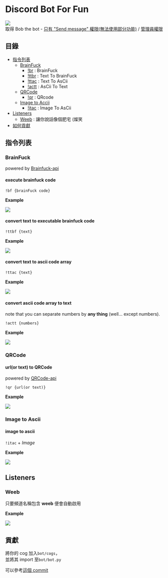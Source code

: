 # Discord Bot For Fun

![](https://i.imgur.com/ZQLLmKd.png)  
取得 Bob the bot - [只有 "Send message" 權限(無法使用部分功能)](https://discord.com/api/oauth2/authorize?client_id=808253042172493834&permissions=2048&scope=bot) / [管理員權限](https://discord.com/api/oauth2/authorize?client_id=808253042172493834&permissions=8&scope=bot)

## 目錄

- [指令列表](#cmd)
  - [BrainFuck](#cmd-bf)
    - [!br](#cmd-bf-bf) : BrainFuck
    - [!ttbr](#cmd-bf-ttbf) : Text To BrainFuck
    - [!ttac](#cmd-bf-ttac) : Text To AsCii
    - [!actt](#cmd-bf-actt) : AsCii To Text
  - [QRCode](#cmd-qr)
    - [!qr](#cmd-qr-qr) : QRcode
  - [Image to Accii](#cmd-itac)
    - [!itac](#cmd-itac-itac) : Image To AsCii
- [Listeners](#listeners)
  - [Weeb](#listener-weeb) : 讓你說話像個肥宅 (燦笑
- [如何貢獻](#contribute)

## 指令列表 <a id="cmd"></a>

### BrainFuck <a id="cmd-bf"></a>

powered by [Brainfuck-api](https://github.com/BWsix/Brainfuck-api)

#### execute brainfuck code <a id="cmd-bf-bf"></a>

`!bf {brainFuck code}`

**Example**

![](https://i.imgur.com/p0WK3yP.png)

#### convert text to executable brainfuck code <a id="cmd-bf-ttbf"></a>

`!ttbf {text}`

**Example**

![](https://i.imgur.com/WSUDhxl.png)

#### convert text to ascii code array <a id="cmd-bf-ttac"></a>

`!ttac {text}`

**Example**

![](https://i.imgur.com/6ZPo0iN.png)

#### convert ascii code array to text<a id="cmd-bf-actt"></a>

note that you can separate numbers by **any thing** (well... except numbers).

`!actt {numbers}`

**Example**

![](https://i.imgur.com/Mp6A0A8.png)

### QRCode <a id="cmd-qr"></a>

#### url(or text) to QRCode <a id="cmd-qr-qr"></a>

powered by [QRCode-api](https://github.com/BWsix/QRCode-api)

`!qr {url(or text)}`

**Example**

![](https://i.imgur.com/vnROdjL.png)

### Image to Ascii <a id="cmd-itac"></a>

#### image to ascii <a id="cmd-itac-itac"></a>

`!itac` + _Image_

**Example**

![](https://i.imgur.com/J64mnSg.png)

## Listeners<a id="listeners"></a>

### Weeb <a id="listener-weeb"></a>

只要頻道名稱包含 **weeb** 便會自動啟用

**Example**

![](https://i.imgur.com/3FzXfuC.png)

## 貢獻 <a id="contribute"></a>

將你的 cog 加入`bot/cogs`，  
並將其 import 至`bot/bot.py`

可以參考[這個 commit](https://github.com/BWsix/discord-bot/commit/d480e48fa13de79ed4af03fb7590643ad1d0c08e)
